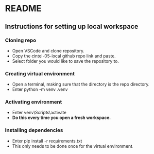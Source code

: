 # README
## Instructions for setting up local workspace
### Cloning repo
- Open VSCode and clone repository.
- Copy the cintel-05-local github repo link and paste.
- Select folder you would like to save the repository to.  
### Creating virtual environment
- Open a terminal, making sure that the directory is the repo directory.
- Enter python -m venv .venv
### Activating environment
- Enter venv\Scripts\activate
- **Do this every time you open a fresh workspace.**
### Installing dependencies
- Enter pip install -r requirements.txt  
- This only needs to be done once for the virtual environment.
